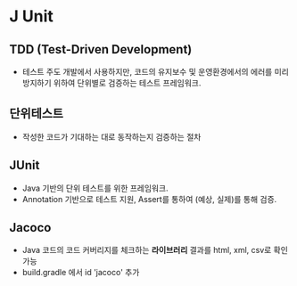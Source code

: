 # J Unit

## TDD (Test-Driven Development)

- 테스트 주도 개발에서 사용하지만, 코드의 유지보수 및 운영환경에서의 에러를 미리 방지하기 위하여 단위별로 검증하는 테스트 프레임워크.

## 단위테스트

- 작성한 코드가 기대하는 대로 동작하는지 검증하는 절차

## JUnit

- Java 기반의 단위 테스트를 위한 프레임워크.
- Annotation 기반으로 테스트 지원, Assert를 통하여 (예상, 실제)를 통해 검증.

## Jacoco

- Java 코드의 코드 커버리지를 체크하는 **라이브러리** 결과를 html, xml, csv로 확인가능
- build.gradle 에서 id 'jacoco' 추가
